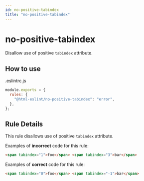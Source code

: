 ```yaml
---
id: no-positive-tabindex
title: "no-positive-tabindex"
---
```


# no-positive-tabindex

Disallow use of positive `tabindex` attribute.

## How to use

.eslintrc.js

```js
module.exports = {
  rules: {
    "@html-eslint/no-positive-tabindex": "error",
  },
};
```

## Rule Details

This rule disallows use of positive `tabindex` attribute.

Examples of **incorrect** code for this rule:

```html
<span tabindex="1">foo</span> <span tabindex="3">bar</span>
```

Examples of **correct** code for this rule:

```html
<span tabindex="0">foo</span> <span tabindex="-1">bar</span>
```
